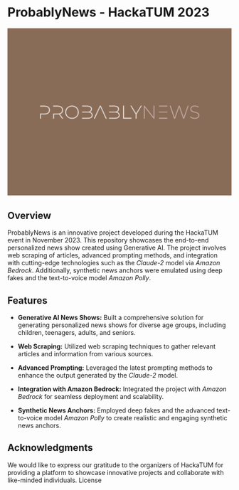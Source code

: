 # ProbablyNews - HackaTUM 2023

![logo](logo.png)

## Overview

ProbablyNews is an innovative project developed during the HackaTUM event in November 2023. This repository showcases the end-to-end personalized news show created using Generative AI. The project involves web scraping of articles, advanced prompting methods, and integration with cutting-edge technologies such as the *Claude-2* model via *Amazon Bedrock*. Additionally, synthetic news anchors were emulated using deep fakes and the text-to-voice model *Amazon Polly*.

## Features

- **Generative AI News Shows:** Built a comprehensive solution for generating personalized news shows for diverse age groups, including children, teenagers, adults, and seniors.

- **Web Scraping:** Utilized web scraping techniques to gather relevant articles and information from various sources.

- **Advanced Prompting:** Leveraged the latest prompting methods to enhance the output generated by the *Claude-2* model.

- **Integration with Amazon Bedrock:** Integrated the project with *Amazon Bedrock* for seamless deployment and scalability.

- **Synthetic News Anchors:** Employed deep fakes and the advanced text-to-voice model *Amazon Polly* to create realistic and engaging synthetic news anchors.

## Acknowledgments

We would like to express our gratitude to the organizers of HackaTUM for providing a platform to showcase innovative projects and collaborate with like-minded individuals.
License
